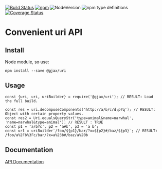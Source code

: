 [![Build Status](https://travis-ci.org/gratex/uri.svg?branch=readme)](https://travis-ci.org/gratex/uri)
[![npm](https://img.shields.io/npm/dm/@gjax/uri.svg)](https://www.npmjs.com/package/@gjax/uri)
![NodeVersion](https://img.shields.io/node/v/@gjax/uri.svg)
![npm type definitions](https://img.shields.io/npm/types/@gjax/uri.svg)
[![Coverage Status](https://coveralls.io/repos/github/gratex/uri/badge.svg?branch=readme)](https://coveralls.io/github/gratex/uri?branch=readme)

# Convenient uri API


## Install
Node module, so use:

```
npm install --save @gjax/uri
```

## Usage

```
const {uri, uri, uriBuilder} = require('@gjax/uri'); // RESULT: Load the full build.
```
```
const res = uri.decomposeComponents('http://a/b/c/d;p?q'); // RESULT: Object with certain property values.  
const res2 = Uri.equalsQueryStr('type=animal&name=narwhal', 'name=narwhal&type=animal'); // RESULT : TRUE  
const p1 = 'a/b?c', p2 = 'a#b', p3 = 'a b';  
const url = uriBuilder`/foo/${p1}/bar/?x=${p2}#/baz/${p3}`; // RESULT: /foo/a%2Fb%3Fc/bar/?x=a%23b#/baz/a%20b 
```

## Documentation
[API Documentation](http://gratex.github.io/uri/doc/api/index.html)